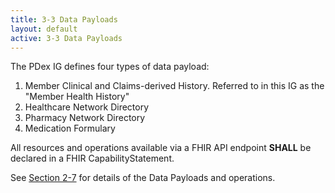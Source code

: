 ```yaml
---
title: 3-3 Data Payloads
layout: default
active: 3-3 Data Payloads
---
```


The PDex IG defines four types of data payload:

1. Member Clinical and Claims-derived History. Referred to in this IG as the "Member Health History"
2. Healthcare Network Directory 
3. Pharmacy Network Directory
4. Medication Formulary

All resources and operations available via a FHIR API endpoint **SHALL** be declared in a FHIR CapabilityStatement.

See [Section 2-7](./2-7_PDex_Data_Payloads.html) for details of the Data Payloads and operations.

